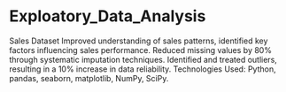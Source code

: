 # Exploatory_Data_Analysis
Sales Dataset Improved understanding of sales patterns, identified key factors influencing sales performance. Reduced missing values by 80% through systematic imputation techniques. Identified and treated outliers, resulting in a 10% increase in data reliability. Technologies Used: Python, pandas, seaborn, matplotlib, NumPy, SciPy.
